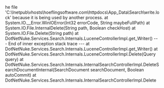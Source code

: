 he file 'C:\Inetpub\vhosts\hoeflingsoftware.com\httpdocs\App_Data\Search\write.lock' because it is being used by another process.
   at System.IO.__Error.WinIOError(Int32 errorCode, String maybeFullPath)
   at System.IO.File.InternalDelete(String path, Boolean checkHost)
   at System.IO.File.Delete(String path)
   at DotNetNuke.Services.Search.Internals.LuceneControllerImpl.get_Writer()
   --- End of inner exception stack trace ---
   at DotNetNuke.Services.Search.Internals.LuceneControllerImpl.get_Writer()
   at DotNetNuke.Services.Search.Internals.LuceneControllerImpl.Delete(Query query)
   at DotNetNuke.Services.Search.Internals.InternalSearchControllerImpl.DeleteSearchDocumentInternal(SearchDocument searchDocument, Boolean autoCommit)
   at DotNetNuke.Services.Search.Internals.InternalSearchControllerImpl.Delete